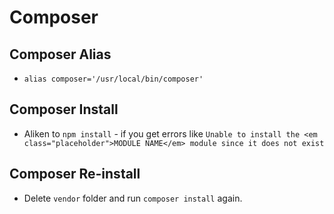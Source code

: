 # Composer

## Composer Alias

- `alias composer='/usr/local/bin/composer'`

## Composer Install

- Aliken to `npm install` - if you get errors like `Unable to install the <em class="placeholder">MODULE NAME</em> module since it does not exist`

## Composer Re-install

- Delete `vendor` folder and run `composer install` again.
